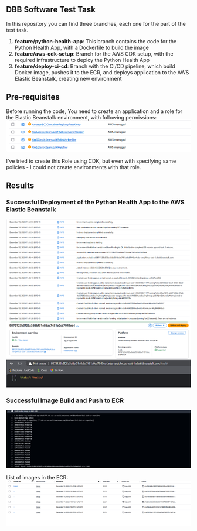 ## DBB Software Test Task

In this repository you can find three branches, each one for the part of the test task.
1. **feature/python-health-app**: This branch contains the code for the Python Health App, with a Dockerfile to build the image
2. **feature/aws-cdk-setup**: Branch for the AWS CDK setup, with the required infrastructure to deploy the Python Health App
3. **feature/deploy-ci-cd**: Branch with the CI/CD pipeline, which build Docker image, pushes it to the ECR, and deploys application to the AWS Elastic Beanstalk, creating new environment

## Pre-requisites

Before running the code, You need to create an application and a role for the Elastic Beanstalk environment, with following permissions:
![img.png](images/img.png)

I've tried to create this Role using CDK, but even with specifying same policies - I could not create environments with that role. 

## Results

### Successful Deployment of the Python Health App to the AWS Elastic Beanstalk
![img.png](images/aws_beanstalk_event_list.png)
![img.png](images/aws_beanstalk_event_information.png)
![img.png](images/aws_eb_python_health_report.png)

### Successful Image Build and Push to ECR
![img.png](images/docker_results.png)

List of images in the ECR:
![img.png](images/ecr_list.png)
